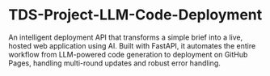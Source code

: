 # TDS-Project-LLM-Code-Deployment
An intelligent deployment API that transforms a simple brief into a live, hosted web application using AI. Built with FastAPI, it automates the entire workflow from LLM-powered code generation to deployment on GitHub Pages, handling multi-round updates and robust error handling.
